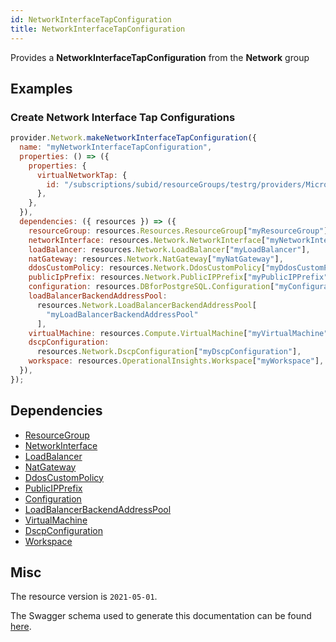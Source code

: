 ```yaml
---
id: NetworkInterfaceTapConfiguration
title: NetworkInterfaceTapConfiguration
---
```

Provides a **NetworkInterfaceTapConfiguration** from the **Network** group
## Examples
### Create Network Interface Tap Configurations
```js
provider.Network.makeNetworkInterfaceTapConfiguration({
  name: "myNetworkInterfaceTapConfiguration",
  properties: () => ({
    properties: {
      virtualNetworkTap: {
        id: "/subscriptions/subid/resourceGroups/testrg/providers/Microsoft.Network/virtualNetworkTaps/testvtap",
      },
    },
  }),
  dependencies: ({ resources }) => ({
    resourceGroup: resources.Resources.ResourceGroup["myResourceGroup"],
    networkInterface: resources.Network.NetworkInterface["myNetworkInterface"],
    loadBalancer: resources.Network.LoadBalancer["myLoadBalancer"],
    natGateway: resources.Network.NatGateway["myNatGateway"],
    ddosCustomPolicy: resources.Network.DdosCustomPolicy["myDdosCustomPolicy"],
    publicIpPrefix: resources.Network.PublicIPPrefix["myPublicIPPrefix"],
    configuration: resources.DBforPostgreSQL.Configuration["myConfiguration"],
    loadBalancerBackendAddressPool:
      resources.Network.LoadBalancerBackendAddressPool[
        "myLoadBalancerBackendAddressPool"
      ],
    virtualMachine: resources.Compute.VirtualMachine["myVirtualMachine"],
    dscpConfiguration:
      resources.Network.DscpConfiguration["myDscpConfiguration"],
    workspace: resources.OperationalInsights.Workspace["myWorkspace"],
  }),
});

```
## Dependencies
- [ResourceGroup](../Resources/ResourceGroup.md)
- [NetworkInterface](../Network/NetworkInterface.md)
- [LoadBalancer](../Network/LoadBalancer.md)
- [NatGateway](../Network/NatGateway.md)
- [DdosCustomPolicy](../Network/DdosCustomPolicy.md)
- [PublicIPPrefix](../Network/PublicIPPrefix.md)
- [Configuration](../DBforPostgreSQL/Configuration.md)
- [LoadBalancerBackendAddressPool](../Network/LoadBalancerBackendAddressPool.md)
- [VirtualMachine](../Compute/VirtualMachine.md)
- [DscpConfiguration](../Network/DscpConfiguration.md)
- [Workspace](../OperationalInsights/Workspace.md)
## Misc
The resource version is `2021-05-01`.

The Swagger schema used to generate this documentation can be found [here](https://github.com/Azure/azure-rest-api-specs/tree/main/specification/network/resource-manager/Microsoft.Network/stable/2021-05-01/networkInterface.json).
